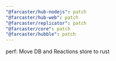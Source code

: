 ```yaml
---
"@farcaster/hub-nodejs": patch
"@farcaster/hub-web": patch
"@farcaster/replicator": patch
"@farcaster/core": patch
"@farcaster/hubble": patch
---
```


perf: Move DB and Reactions store to rust
